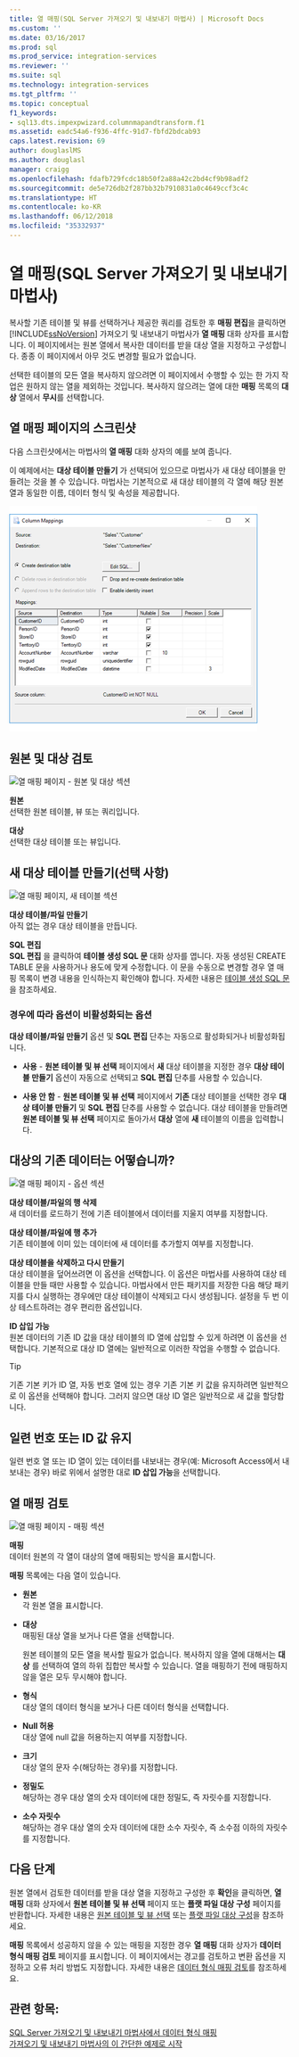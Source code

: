 ```yaml
---
title: 열 매핑(SQL Server 가져오기 및 내보내기 마법사) | Microsoft Docs
ms.custom: ''
ms.date: 03/16/2017
ms.prod: sql
ms.prod_service: integration-services
ms.reviewer: ''
ms.suite: sql
ms.technology: integration-services
ms.tgt_pltfrm: ''
ms.topic: conceptual
f1_keywords:
- sql13.dts.impexpwizard.columnmapandtransform.f1
ms.assetid: eadc54a6-f936-4ffc-91d7-fbfd2bdcab93
caps.latest.revision: 69
author: douglaslMS
ms.author: douglasl
manager: craigg
ms.openlocfilehash: fdafb729fcdc18b50f2a88a42c2bd4cf9b98adf2
ms.sourcegitcommit: de5e726db2f287bb32b7910831a0c4649ccf3c4c
ms.translationtype: HT
ms.contentlocale: ko-KR
ms.lasthandoff: 06/12/2018
ms.locfileid: "35332937"
---
```

# <a name="column-mappings-sql-server-import-and-export-wizard"></a>열 매핑(SQL Server 가져오기 및 내보내기 마법사)
  복사할 기존 테이블 및 뷰를 선택하거나 제공한 쿼리를 검토한 후 **매핑 편집**을 클릭하면 [!INCLUDE[ssNoVersion](../../includes/ssnoversion-md.md)] 가져오기 및 내보내기 마법사가 **열 매핑** 대화 상자를 표시합니다. 이 페이지에서는 원본 열에서 복사한 데이터를 받을 대상 열을 지정하고 구성합니다. 종종 이 페이지에서 아무 것도 변경할 필요가 없습니다.
  
선택한 테이블의 모든 열을 복사하지 않으려면 이 페이지에서 수행할 수 있는 한 가지 작업은 원하지 않는 열을 제외하는 것입니다. 복사하지 않으려는 열에 대한 **매핑** 목록의 **대상** 열에서 **무시**를 선택합니다.
 
## <a name="screen-shot-of-the-column-mappings-page"></a>열 매핑 페이지의 스크린샷 
 다음 스크린샷에서는 마법사의 **열 매핑** 대화 상자의 예를 보여 줍니다. 
 
 이 예제에서는 **대상 테이블 만들기** 가 선택되어 있으므로 마법사가 새 대상 테이블을 만들려는 것을 볼 수 있습니다. 마법사는 기본적으로 새 대상 테이블의 각 열에 해당 원본 열과 동일한 이름, 데이터 형식 및 속성을 제공합니다. 
  
 ![가져오기 및 내보내기 마법사의 열 매핑 페이지](../../integration-services/import-export-data/media/column-mappings.png "가져오기 및 내보내기 마법사의 열 매핑 페이지")  
  
## <a name="review-the-source-and-destination"></a>원본 및 대상 검토 
![열 매핑 페이지 - 원본 및 대상 섹션](../../integration-services/import-export-data/media/column-mappings-page-source-and-destination-section.png)

 **원본**  
 선택한 원본 테이블, 뷰 또는 쿼리입니다.  
  
 **대상**  
 선택한 대상 테이블 또는 뷰입니다.  

## <a name="optionally-create-a-new-destination-table"></a>새 대상 테이블 만들기(선택 사항)
![열 매핑 페이지, 새 테이블 섹션](../../integration-services/import-export-data/media/column-mappings-page-new-table-section.png)

 **대상 테이블/파일 만들기**  
 아직 없는 경우 대상 테이블을 만듭니다.    
  
 **SQL 편집**  
**SQL 편집** 을 클릭하여 **테이블 생성 SQL 문** 대화 상자를 엽니다. 자동 생성된 CREATE TABLE 문을 사용하거나 용도에 맞게 수정합니다. 이 문을 수동으로 변경할 경우 열 매핑 목록이 변경 내용을 인식하는지 확인해야 합니다. 자세한 내용은 [테이블 생성 SQL 문](../../integration-services/import-export-data/create-table-sql-statement-sql-server-import-and-export-wizard.md)을 참조하세요.  

### <a name="sometimes-these-options-are-disabled"></a>경우에 따라 옵션이 비활성화되는 옵션
**대상 테이블/파일 만들기** 옵션 및 **SQL 편집** 단추는 자동으로 활성화되거나 비활성화됩니다.

-   **사용** - **원본 테이블 및 뷰 선택** 페이지에서 **새** 대상 테이블을 지정한 경우 **대상 테이블 만들기** 옵션이 자동으로 선택되고 **SQL 편집** 단추를 사용할 수 있습니다.

-   **사용 안 함** - **원본 테이블 및 뷰 선택** 페이지에서 **기존** 대상 테이블을 선택한 경우 **대상 테이블 만들기** 및 **SQL 편집** 단추를 사용할 수 없습니다. 대상 테이블을 만들려면 **원본 테이블 및 뷰 선택** 페이지로 돌아가서 **대상** 열에 **새** 테이블의 이름을 입력합니다.  

## <a name="what-about-existing-data-in-the-destination"></a>대상의 기존 데이터는 어떻습니까?
![열 매핑 페이지 - 옵션 섹션](../../integration-services/import-export-data/media/column-mappings-page-options-section.png)

 **대상 테이블/파일의 행 삭제**  
 새 데이터를 로드하기 전에 기존 테이블에서 데이터를 지울지 여부를 지정합니다.  
  
 **대상 테이블/파일에 행 추가**  
 기존 테이블에 이미 있는 데이터에 새 데이터를 추가할지 여부를 지정합니다.  
  
 **대상 테이블을 삭제하고 다시 만들기**  
 대상 테이블을 덮어쓰려면 이 옵션을 선택합니다. 이 옵션은 마법사를 사용하여 대상 테이블을 만들 때만 사용할 수 있습니다. 마법사에서 만든 패키지를 저장한 다음 해당 패키지를 다시 실행하는 경우에만 대상 테이블이 삭제되고 다시 생성됩니다. 설정을 두 번 이상 테스트하려는 경우 편리한 옵션입니다.
  
 **ID 삽입 가능**  
 원본 데이터의 기존 ID 값을 대상 테이블의 ID 열에 삽입할 수 있게 하려면 이 옵션을 선택합니다. 기본적으로 대상 ID 열에는 일반적으로 이러한 작업을 수행할 수 없습니다.  
  
> [!TIP]
> 기존 기본 키가 ID 열, 자동 번호 열에 있는 경우 기존 기본 키 값을 유지하려면 일반적으로 이 옵션을 선택해야 합니다.  그러지 않으면 대상 ID 열은 일반적으로 새 값을 할당합니다.  

## <a name="keep-your-autonumber-or-identity-values"></a>일련 번호 또는 ID 값 유지
일련 번호 열 또는 ID 열이 있는 데이터를 내보내는 경우(예: Microsoft Access에서 내보내는 경우) 바로 위에서 설명한 대로 **ID 삽입 가능**을 선택합니다.

## <a name="review-column-mappings"></a>열 매핑 검토
![열 매핑 페이지 - 매핑 섹션](../../integration-services/import-export-data/media/column-mappings-page-mappings-section.png)

 **매핑**  
 데이터 원본의 각 열이 대상의 열에 매핑되는 방식을 표시합니다.
 
**매핑** 목록에는 다음 열이 있습니다.  
  
-    **원본**  
     각 원본 열을 표시합니다.  
  
-   **대상**  
    매핑된 대상 열을 보거나 다른 열을 선택합니다.
    
    원본 테이블의 모든 열을 복사할 필요가 없습니다. 복사하지 않을 열에 대해서는 **대상** 를 선택하여 열의 하위 집합만 복사할 수 있습니다. 열을 매핑하기 전에 매핑하지 않을 열은 모두 무시해야 합니다.  
  
-   **형식**  
    대상 열의 데이터 형식을 보거나 다른 데이터 형식을 선택합니다.
  
-   **Null 허용**  
    대상 열에 null 값을 허용하는지 여부를 지정합니다.  
  
-   **크기**  
    대상 열의 문자 수(해당하는 경우)를 지정합니다.  
  
-    **정밀도**  
    해당하는 경우 대상 열의 숫자 데이터에 대한 정밀도, 즉 자릿수를 지정합니다.  
  
 -   **소수 자릿수**  
    해당하는 경우 대상 열의 숫자 데이터에 대한 소수 자릿수, 즉 소수점 이하의 자릿수를 지정합니다.  
  
## <a name="whats-next"></a>다음 단계  
 원본 열에서 검토한 데이터를 받을 대상 열을 지정하고 구성한 후 **확인**을 클릭하면, **열 매핑** 대화 상자에서 **원본 테이블 및 뷰 선택** 페이지 또는 **플랫 파일 대상 구성** 페이지를 반환합니다. 자세한 내용은 [원본 테이블 및 뷰 선택](../../integration-services/import-export-data/select-source-tables-and-views-sql-server-import-and-export-wizard.md) 또는 [플랫 파일 대상 구성](../../integration-services/import-export-data/configure-flat-file-destination-sql-server-import-and-export-wizard.md)을 참조하세요.  
  
 **매핑** 목록에서 성공하지 않을 수 있는 매핑을 지정한 경우 **열 매핑** 대화 상자가 **데이터 형식 매핑 검토** 페이지를 표시합니다. 이 페이지에서는 경고를 검토하고 변환 옵션을 지정하고 오류 처리 방법도 지정합니다. 자세한 내용은 [데이터 형식 매핑 검토](../../integration-services/import-export-data/review-data-type-mapping-sql-server-import-and-export-wizard.md)를 참조하세요.  
 
 ## <a name="see-also"></a>관련 항목:
[SQL Server 가져오기 및 내보내기 마법사에서 데이터 형식 매핑](../../integration-services/import-export-data/data-type-mapping-in-the-sql-server-import-and-export-wizard.md)  
[가져오기 및 내보내기 마법사의 이 간단한 예제로 시작](../../integration-services/import-export-data/get-started-with-this-simple-example-of-the-import-and-export-wizard.md)

